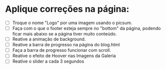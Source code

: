# Aplique correções na página:

* [ ] Troque o nome "Logo" por uma imagem usando o picsum.
* [ ] Faça com o que o footer esteja sempre no "bottom" da página, podendo ficar mais abaixo se a página tiver muito conteúdo.
* [ ] Reative a animação de background.
* [ ] Reative a barra de progresso na página do blog.html
* [ ] Faça a barra de progresso funcionar com scroll.
* [ ] Reative o efeito de Hoover nas Imagens da Galeria
* [ ] Reative o slider a cada 3 segundos